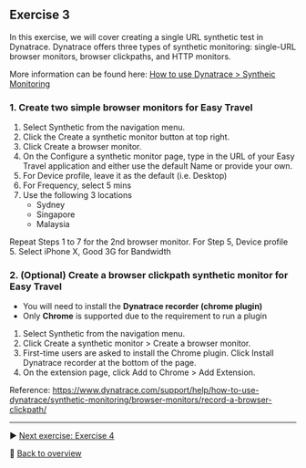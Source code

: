 ## Exercise 3
In this exercise, we will cover creating a single URL synthetic test in Dynatrace. Dynatrace offers three types of synthetic monitoring: single-URL browser monitors, browser clickpaths, and HTTP monitors.

More information can be found here: [How to use Dynatrace > Syntheic Monitoring](https://www.dynatrace.com/support/help/how-to-use-dynatrace/synthetic-monitoring)

### 1. Create two simple browser monitors for Easy Travel

1. Select Synthetic from the navigation menu.
2. Click the Create a synthetic monitor button at top right.
3. Click Create a browser monitor.
4. On the Configure a synthetic monitor page, type in the URL of your Easy Travel application and either use the default Name or provide your own.
5. For Device profile, leave it as the default (i.e. Desktop)
6. For Frequency, select 5 mins
7. Use the following 3 locations
   * Sydney
   * Singapore
   * Malaysia
   
Repeat Steps 1 to 7 for the 2nd browser monitor. For Step 5, Device profile
5. Select iPhone X, Good 3G for Bandwidth

### 2. (Optional) Create a browser clickpath synthetic monitor for Easy Travel

 * You will need to install the **Dynatrace recorder (chrome plugin)**
 * Only **Chrome** is supported due to the requirement to run a plugin

1. Select Synthetic from the navigation menu.
2. Click Create a synthetic monitor > Create a browser monitor.
3. First-time users are asked to install the Chrome plugin. Click Install Dynatrace recorder at the bottom of the page.
4. On the extension page, click Add to Chrome > Add Extension.

Reference: https://www.dynatrace.com/support/help/how-to-use-dynatrace/synthetic-monitoring/browser-monitors/record-a-browser-clickpath/

---

:arrow_forward: [Next exercise: Exercise 4](/ex4)

:arrow_up_small: [Back to overview](https://github.com/performgohot19/DEM)
